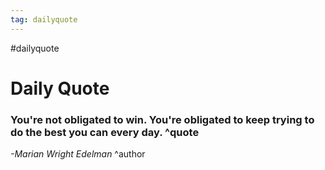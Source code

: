 ```yaml
---
tag: dailyquote
---
```


#dailyquote

# Daily Quote

### You're not obligated to win. You're obligated to keep trying to do the best you can every day. ^quote
*-Marian Wright Edelman* ^author
